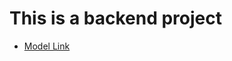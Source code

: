 # This is a backend project

- [Model Link](https://app.eraser.io/workspace/MwafPY6rnTfReTomi8Cl?origin=share)

